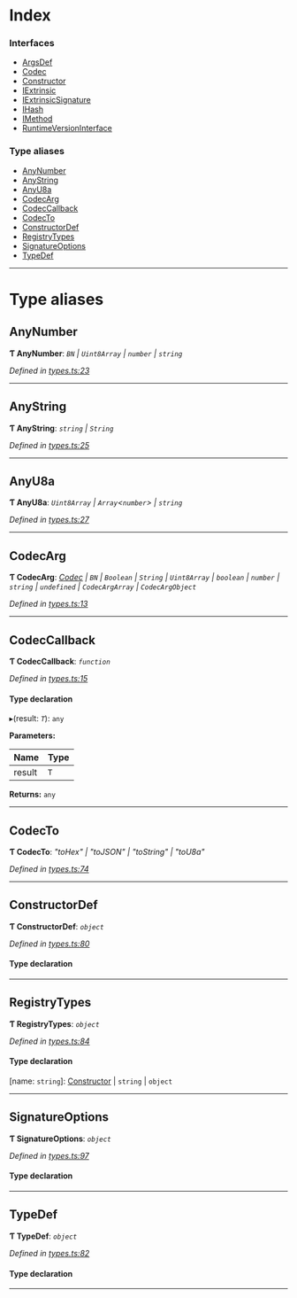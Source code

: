 

# Index

### Interfaces

* [ArgsDef](../interfaces/_types_.argsdef.md)
* [Codec](../interfaces/_types_.codec.md)
* [Constructor](../interfaces/_types_.constructor.md)
* [IExtrinsic](../interfaces/_types_.iextrinsic.md)
* [IExtrinsicSignature](../interfaces/_types_.iextrinsicsignature.md)
* [IHash](../interfaces/_types_.ihash.md)
* [IMethod](../interfaces/_types_.imethod.md)
* [RuntimeVersionInterface](../interfaces/_types_.runtimeversioninterface.md)

### Type aliases

* [AnyNumber](_types_.md#anynumber)
* [AnyString](_types_.md#anystring)
* [AnyU8a](_types_.md#anyu8a)
* [CodecArg](_types_.md#codecarg)
* [CodecCallback](_types_.md#codeccallback)
* [CodecTo](_types_.md#codecto)
* [ConstructorDef](_types_.md#constructordef)
* [RegistryTypes](_types_.md#registrytypes)
* [SignatureOptions](_types_.md#signatureoptions)
* [TypeDef](_types_.md#typedef)

---

# Type aliases

<a id="anynumber"></a>

##  AnyNumber

**Ƭ AnyNumber**: *`BN` \| `Uint8Array` \| `number` \| `string`*

*Defined in [types.ts:23](https://github.com/polkadot-js/api/blob/46fee31/packages/types/src/types.ts#L23)*

___
<a id="anystring"></a>

##  AnyString

**Ƭ AnyString**: *`string` \| `String`*

*Defined in [types.ts:25](https://github.com/polkadot-js/api/blob/46fee31/packages/types/src/types.ts#L25)*

___
<a id="anyu8a"></a>

##  AnyU8a

**Ƭ AnyU8a**: *`Uint8Array` \| `Array`<`number`> \| `string`*

*Defined in [types.ts:27](https://github.com/polkadot-js/api/blob/46fee31/packages/types/src/types.ts#L27)*

___
<a id="codecarg"></a>

##  CodecArg

**Ƭ CodecArg**: *[Codec](../interfaces/_types_.codec.md) \| `BN` \| `Boolean` \| `String` \| `Uint8Array` \| `boolean` \| `number` \| `string` \| `undefined` \| `CodecArgArray` \| `CodecArgObject`*

*Defined in [types.ts:13](https://github.com/polkadot-js/api/blob/46fee31/packages/types/src/types.ts#L13)*

___
<a id="codeccallback"></a>

##  CodecCallback

**Ƭ CodecCallback**: *`function`*

*Defined in [types.ts:15](https://github.com/polkadot-js/api/blob/46fee31/packages/types/src/types.ts#L15)*

#### Type declaration
▸(result: *`T`*): `any`

**Parameters:**

| Name | Type |
| ------ | ------ |
| result | `T` |

**Returns:** `any`

___
<a id="codecto"></a>

##  CodecTo

**Ƭ CodecTo**: *"toHex" \| "toJSON" \| "toString" \| "toU8a"*

*Defined in [types.ts:74](https://github.com/polkadot-js/api/blob/46fee31/packages/types/src/types.ts#L74)*

___
<a id="constructordef"></a>

##  ConstructorDef

**Ƭ ConstructorDef**: *`object`*

*Defined in [types.ts:80](https://github.com/polkadot-js/api/blob/46fee31/packages/types/src/types.ts#L80)*

#### Type declaration

[index: `string`]: [Constructor](../interfaces/_types_.constructor.md)<`T`>

___
<a id="registrytypes"></a>

##  RegistryTypes

**Ƭ RegistryTypes**: *`object`*

*Defined in [types.ts:84](https://github.com/polkadot-js/api/blob/46fee31/packages/types/src/types.ts#L84)*

#### Type declaration

[name: `string`]: [Constructor](../interfaces/_types_.constructor.md) \| `string` \| `object`

___
<a id="signatureoptions"></a>

##  SignatureOptions

**Ƭ SignatureOptions**: *`object`*

*Defined in [types.ts:97](https://github.com/polkadot-js/api/blob/46fee31/packages/types/src/types.ts#L97)*

#### Type declaration

___
<a id="typedef"></a>

##  TypeDef

**Ƭ TypeDef**: *`object`*

*Defined in [types.ts:82](https://github.com/polkadot-js/api/blob/46fee31/packages/types/src/types.ts#L82)*

#### Type declaration

[index: `string`]: [Codec](../interfaces/_types_.codec.md)

___

